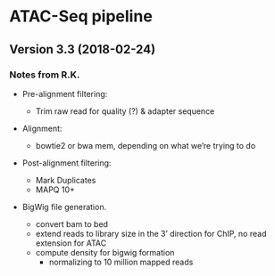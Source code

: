 # ATAC-Seq pipeline

## Version 3.3 (2018-02-24)

### Notes from R.K.

- Pre-alignment filtering:

    - Trim raw read for quality (?) & adapter sequence

- Alignment:

    - bowtie2 or bwa mem, depending on what we’re trying to do

- Post-alignment filtering:

    - Mark Duplicates
    - MAPQ 10+

- BigWig file generation.

	- convert bam to bed
	- extend reads to library size in the 3’ direction for ChIP, no read extension for ATAC
	- compute density for bigwig formation
		- normalizing to 10 million mapped reads

